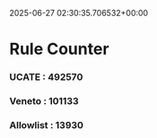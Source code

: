 2025-06-27 02:30:35.706532+00:00
# Rule Counter 
 ### UCATE : 492570

 ### Veneto : 101133

 ### Allowlist : 13930